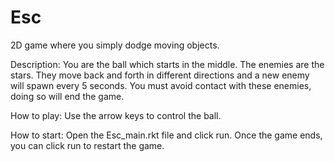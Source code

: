 # Esc
2D game where you simply dodge moving objects.

Description:
You are the ball which starts in the middle. The enemies are the stars. They move back and forth in different directions and a new enemy will spawn every 5 seconds. You must avoid contact with these enemies, doing so will end the game.

How to play:
Use the arrow keys to control the ball.

How to start:
Open the Esc_main.rkt file and click run. Once the game ends, you can click run to restart the game.
